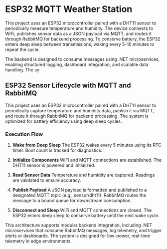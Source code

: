 # ESP32 MQTT Weather Station
This project uses an ESP32 microcontroller paired with a DHT11 sensor to periodically measure temperature and humidity. The device connects to WiFi, publishes sensor data as a JSON payload via MQTT, and routes it through RabbitMQ for backend processing. To conserve battery, the ESP32 enters deep sleep between transmissions, waking every 5–10 minutes to repeat the cycle.

The backend is designed to consume messages using .NET microservices, enabling structured logging, dashboard integration, and scalable data handling. The sy

## ESP32 Sensor Lifecycle with MQTT and RabbitMQ
This project uses an ESP32 microcontroller paired with a DHT11 sensor to periodically capture temperature and humidity data, publish it via MQTT, and route it through RabbitMQ for backend processing. The system is optimized for battery efficiency using deep sleep cycles.

### Execution Flow
1. **Wake from Deep Sleep**
The ESP32 wakes every 5 minutes using its RTC timer. Boot count is tracked for diagnostics.

2. **Initialize Components**
WiFi and MQTT connections are established. The DHT11 sensor is powered and initialized.

3. **Read Sensor Data**
Temperature and humidity are captured. Readings are validated to ensure accuracy.

4. **Publish Payload**
A JSON payload is formatted and published to a designated MQTT topic (e.g., sensor/dht11). RabbitMQ routes the message to a bound queue for downstream consumption.

5. **Disconnect and Sleep**
WiFi and MQTT connections are closed. The ESP32 enters deep sleep to conserve battery until the next wake cycle.

This architecture supports modular backend integration, including .NET microservices that consume RabbitMQ messages, log telemetry, and trigger alerts or dashboards. The system is designed for low-power, real-time telemetry in edge environments.